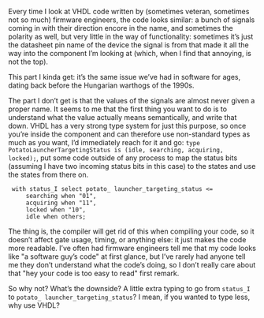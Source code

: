 Every time I look at VHDL code written by (sometimes veteran, sometimes not so much) firmware engineers, the code looks similar: a bunch of signals coming in with their direction encore in the name, and sometimes the polarity as well, but very little in the way of functionality: sometimes it’s just the datasheet pin name of the device the signal is from that made it all the way into the component I’m looking at (which, when I find that annoying, is not the top). 

This part I kinda get: it’s the same issue we’ve had in software for ages, dating back before the Hungarian warthogs of the 1990s. 
<!--more-->
The part I don’t get is that the values of the signals are almost never given a proper name. It seems to me that the first thing you want to do is to understand what the value actually means semantically, and write that down. VHDL has a very strong type system for just this purpose, so once you’re inside the component and can therefore use non-standard types as much as you want, I’d immediately reach for it and go: `type PotatoLauncherTargetingStatus is (idle, searching, acquiring, locked);`, put some code outside of any process to map the status bits (assuming I have two incoming status bits in this case) to the states and use the states from there on. 

```
 with status_I select potato_ launcher_targeting_status <= 
     searching when "01",
     acquiring when "11",
     locked when "10",
     idle when others;
```

The thing is, the compiler will get rid of this when compiling your code, so it doesn’t affect gate usage, timing, or anything else: it just makes the code more readable. I’ve often had firmware engineers tell me that my code looks like "a software guy’s code" at first glance, but I’ve rarely had anyone tell me they don’t understand what the code’s doing, so I don’t really care about that "hey your code is too easy to read" first remark. 

So why not? What’s the downside? A little extra typing to go from `status_I` to `potato_ launcher_targeting_status`? I mean, if you wanted to type less, why use VHDL?